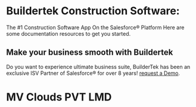 # Buildertek Construction Software:

The #1 Construction Software App On the Salesforce® Platform Here are some documentation resources to get you started.

## Make your business smooth with Buildertek

Do you want to experience ultimate business suite,
BuilderTek has been an exclusive ISV Partner of Salesforce® for over 8 years! [request a Demo](https://buildertek.com/request-demo/).

# MV Clouds PVT LMD
